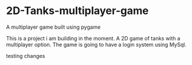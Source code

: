 # 2D-Tanks-multiplayer-game
A multiplayer game built using pygame

This is a project i am building in the moment.
A 2D game of tanks with a multiplayer option.
The game is going to have a login system using MySql.

testing changes